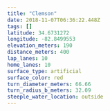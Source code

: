 ```yaml
---
title: "Clemson"
date: 2018-11-07T06:36:22.448Z
tags: []
latitude: 34.6731272
longitude: -82.8499553
elevation_meters: 190
distance_meters: 400
lap_lanes: 10
home_lanes: 10
surface_type: artificial
surface_color: red
turn_diameter_meters: 66.66
turn_radius_b_meters: 32.09
steeple_water_location: outside
---
```


